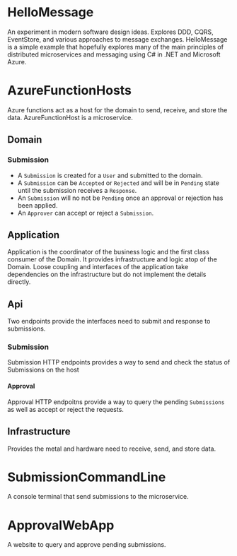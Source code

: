 # HelloMessage 
An experiment in modern software design ideas.
Explores DDD, CQRS, EventStore, and various approaches to message exchanges. HelloMessage is a simple example that hopefully explores many of the main principles of 
distributed microservices and messaging using C# in .NET and Microsoft Azure.

# AzureFunctionHosts
Azure functions act as a host for the domain to send, receive, and store the data. AzureFunctionHost is a microservice.
## Domain
### Submission
 - A `Submission` is created for a `User` and submitted to the domain. 
 - A `Submission` can be `Accepted` or `Rejected` and will be in `Pending` state until the submission receives a `Response`.
 - An `Submission` will no not be `Pending` once an approval or rejection has been applied.
 - An `Approver` can accept or reject a `Submission`.

## Application
Application is the coordinator of the business logic and the first class consumer of the Domain. It provides infrastructure and logic atop of the Domain. Loose coupling and interfaces of the application 
take dependencies on the infrastructure but do not implement the details directly.

## Api
Two endpoints provide the interfaces need to submit and response to submissions.

### Submission
Submission HTTP endpoints provides a way to send and check the status of Submissions on the host

#### Approval
Approval HTTP endpoitns provide a way to query the pending `Submissions` as well as accept or reject the requests.

## Infrastructure
Provides the metal and hardware need to receive, send, and store data.

# SubmissionCommandLine
A console terminal that send submissions to the microservice.

# ApprovalWebApp
A website to query and approve pending submissions.
